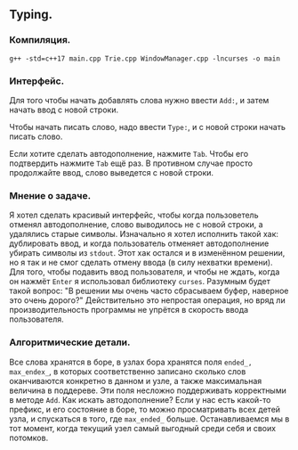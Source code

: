 ## Typing.

### Компиляция.

`g++ -std=c++17 main.cpp Trie.cpp WindowManager.cpp -lncurses -o main`

### Интерфейс.

Для того чтобы начать добавлять слова нужно ввести `Add:`, и затем начать ввод с новой строки.

Чтобы начать писать слово, надо ввести `Type:`, и с новой строки начать писать слово.

Если хотите сделать автодополнение, нажмите `Tab`. Чтобы его подтвердить нажмите `Tab` ещё раз. В противном случае просто продолжайте ввод, слово выведется с новой строки.

### Мнение о задаче.

Я хотел сделать красивый интерфейс, чтобы когда пользоветель отменял автодополнение, слово выводилось не с новой строки, а удалялись старые символы. Изначально я хотел исполнить такой хак: дублировать ввод, и когда пользователь отменяет автодополнение убирать символы из `stdout`. Этот хак остался и в изменённом решении, но я так и не смог сделать отмену ввода (в силу нехватки времени). Для того, чтобы подавить ввод пользователя, и чтобы не ждать, когда он нажмёт `Enter` я использовал библиотеку `curses`. Разумным будет такой вопрос: "В решении мы очень часто сбрасываем буфер, наверное это очень дорого?" Действительно это непростая операция, но вряд ли производительность программы не упрётся в скорость ввода пользователя. 

### Алгоритмические детали.

Все слова хранятся в боре, в узлах бора хранятся поля `ended_, max_endex_`, в которых соответственно записано сколько слов оканчиваются конкретно в данном и узле, а также максимальная величина в поддереве. Эти поля несложно поддерживать корректными в методе `Add`. Как искать автодополнение? Если у нас есть какой-то префикс, и его состояние в боре, то можно просматривать всех детей узла, и спускаться в того, где `max_ended_` больше. Останавливаемся мы в тот момент, когда текущий узел самый выгодный среди себя и своих потомков. 